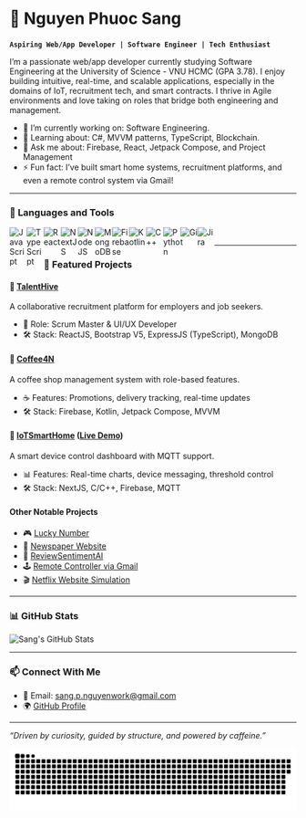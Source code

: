 # 🚀 Nguyen Phuoc Sang

**`Aspiring Web/App Developer | Software Engineer | Tech Enthusiast`**

I’m a passionate web/app developer currently studying Software Engineering at the University of Science - VNU HCMC (GPA 3.78). I enjoy building intuitive, real-time, and scalable applications, especially in the domains of IoT, recruitment tech, and smart contracts. I thrive in Agile environments and love taking on roles that bridge both engineering and management.

- 🔭 I’m currently working on: Software Engineering. 
- 🌱 Learning about: C#, MVVM patterns, TypeScript, Blockchain.
- 🧠 Ask me about: Firebase, React, Jetpack Compose, and Project Management
- ⚡ Fun fact: I’ve built smart home systems, recruitment platforms, and even a remote control system via Gmail!

---

### 🧰 Languages and Tools

<img align="left" alt="JavaScript" width="30px" src="https://cdn.jsdelivr.net/gh/devicons/devicon/icons/javascript/javascript-plain.svg"/>
<img align="left" alt="TypeScript" width="30px" src="https://cdn.jsdelivr.net/gh/devicons/devicon/icons/typescript/typescript-plain.svg"/>
<img align="left" alt="React" width="30px" src="https://cdn.jsdelivr.net/gh/devicons/devicon/icons/react/react-original.svg"/>
<img align="left" alt="NextJS" width="30px" src="https://cdn.jsdelivr.net/gh/devicons/devicon/icons/nextjs/nextjs-original.svg"/>
<img align="left" alt="NodeJS" width="30px" src="https://cdn.jsdelivr.net/gh/devicons/devicon/icons/nodejs/nodejs-original.svg"/>
<img align="left" alt="MongoDB" width="30px" src="https://cdn.jsdelivr.net/gh/devicons/devicon/icons/mongodb/mongodb-original.svg"/>
<img align="left" alt="Firebase" width="30px" src="https://cdn.jsdelivr.net/gh/devicons/devicon/icons/firebase/firebase-plain.svg"/>
<img align="left" alt="Kotlin" width="30px" src="https://cdn.jsdelivr.net/gh/devicons/devicon/icons/kotlin/kotlin-original.svg"/>
<img align="left" alt="C++" width="30px" src="https://cdn.jsdelivr.net/gh/devicons/devicon/icons/cplusplus/cplusplus-plain.svg"/>
<img align="left" alt="Python" width="30px" src="https://cdn.jsdelivr.net/gh/devicons/devicon/icons/python/python-plain.svg"/>
<img align="left" alt="Git" width="30px" src="https://cdn.jsdelivr.net/gh/devicons/devicon/icons/git/git-original.svg"/>
<img align="left" alt="Jira" width="30px" src="https://cdn.jsdelivr.net/gh/devicons/devicon/icons/jira/jira-original.svg"/>
<br />

---

### 💼 Featured Projects

#### 🔹 [TalentHive](https://github.com/Sang-Nguyen-Phuoc/TalentHive)
A collaborative recruitment platform for employers and job seekers.
- 🧭 Role: Scrum Master & UI/UX Developer
- 🛠 Stack: ReactJS, Bootstrap V5, ExpressJS (TypeScript), MongoDB

#### 🔹 [Coffee4N](https://github.com/Sang-Nguyen-Phuoc/Coffee4N)
A coffee shop management system with role-based features.
- ☕ Features: Promotions, delivery tracking, real-time updates
- 🛠 Stack: Firebase, Kotlin, Jetpack Compose, MVVM

#### 🔹 [IoTSmartHome](https://github.com/Sang-Nguyen-Phuoc/IoT-SmartHomeDev) ([Live Demo](https://iotsmarthome.vercel.app/))
A smart device control dashboard with MQTT support.
- 📊 Features: Real-time charts, device messaging, threshold control
- 🛠 Stack: NextJS, C/C++, Firebase, MQTT

#### Other Notable Projects
- 🎮 [Lucky Number](https://github.com/Sang-Nguyen-Phuoc/Betting-random-number-smart-contract)
- 📄 [Newspaper Website](https://github.com/nban22/Newspaper)
- 🤖 [ReviewSentimentAI](https://github.com/Sang-Nguyen-Phuoc/ReviewSentimentAI)
- 🕹️ [Remote Controller via Gmail](https://github.com/Sunflowerformylove/Remote-Control-w-Email)
- 🎬 [Netflix Website Simulation](https://github.com/Sang-Nguyen-Phuoc/Netflix-website-simulation)

---

### 📊 GitHub Stats

![Sang's GitHub Stats](https://github-readme-stats.vercel.app/api?username=Sang-Nguyen-Phuoc&show_icons=true&theme=radical)

---

### 📫 Connect With Me

- 📧 Email: sang.p.nguyenwork@gmail.com  
- 🌍 [GitHub Profile](https://github.com/Sang-Nguyen-Phuoc)

---

*“Driven by curiosity, guided by structure, and powered by caffeine.”*

<picture>
  <source media="(prefers-color-scheme: dark)" srcset="https://raw.githubusercontent.com/Sang-Nguyen-Phuoc/Sang-Nguyen-Phuoc/output/github-snake-dark.svg" />
  <source media="(prefers-color-scheme: light)" srcset="https://raw.githubusercontent.com/Sang-Nguyen-Phuoc/Sang-Nguyen-Phuoc/output/github-snake.svg" />
  <img alt="github-snake" src="https://raw.githubusercontent.com/Sang-Nguyen-Phuoc/Sang-Nguyen-Phuoc/output/github-snake.svg" />
</picture>


